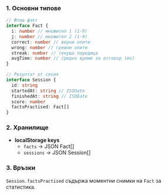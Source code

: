 ### 1. Основни типове
```ts
// Флаш факт
interface Fact {
  i: number // множител 1 (1‑9)
  j: number // множител 2 (1‑9)
  correct: number // верни опити
  wrong: number // грешни опити
  streak: number // текуща поредица
  avgTime: number // средно време за отговор (ms)
}

// Резултат от сесия
interface Session {
  id: string
  startedAt: string // ISODate
  finishedAt: string // ISODate
  score: number
  factsPractised: Fact[]
}
```

### 2. Хранилище
* **localStorage keys**
  * `facts` → JSON Fact[]
  * `sessions` → JSON Session[]

### 3. Връзки
`Session.factsPractised` съдържа моментни снимки на `Fact` за статистика.
